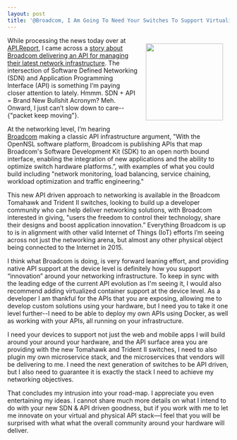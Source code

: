 ```yaml
---
layout: post
title: '@Broadcom, I Am Going To Need Your Switches To Support Virtualized Containers So I Can Deploy My Own APIs Too'
---
```

<p><a href="http://www.broadcom.com/products/Switching/Data-Center/BCM56850-Series"><img style="padding: 15px;" src="http://kinlane-productions.s3.amazonaws.com/api-evangelist-site/blog/cloud_scale_net_chip.jpg" alt="" width="175" align="right" /></a></p>
<p>While processing the news today over at <a href="http://api.report">API.Report</a>, I came across a <a href="http://api.report/2015/03/10/broadcom-open-switch-apis-drive-innovation-in-network-infrastructure/">story about Broadcom delivering an API for managing their latest network infrastructure</a>. The intersection of Software Defined Networking (SDN) and Application Programming Interface (API) is something I&rsquo;m paying closer attention to lately. Hmmm. SDN + API = Brand New Bullshit Acronym? Meh. Onward, I just can&rsquo;t slow down to care--{"packet keep moving"}.</p>
<p>At the networking level, I&rsquo;m hearing <a href="http://www.broadcom.com/">Broadcom</a> making a classic API infrastructure argument, "With the OpenNSL software platform, Broadcom is publishing APIs that map Broadcom's Software Development Kit (SDK) to an open north bound interface, enabling the integration of new applications and the ability to optimize switch hardware platforms.&rdquo;, with examples of what you could build including "network monitoring, load balancing, service chaining, workload optimization and traffic engineering."</p>
<p>This new API driven approach to networking is available in the Broadcom Tomahawk and Trident II switches, looking to build up a developer community who can help deliver networking solutions, with Broadcom interested in giving, "users the freedom to control their technology, share their designs and boost application innovation.&rdquo; Everything Broadcom is up to is in alignment with other valid Internet of Things (IoT) efforts I&rsquo;m seeing across not just the networking arena, but almost any other physical object being connected to the Internet in 2015.</p>
<p>I think what Broadcom is doing, is very forward leaning effort, and providing native API support at the device level is definitely how you support &ldquo;innovation&rdquo; around your networking infrastructure. To keep in sync with the leading edge of the current API evolution as I'm seeing it, I would also recommend adding virtualized container support at the device level. As a developer I am thankful for the APIs that you are exposing, allowing me to develop custom solutions using your hardware, but I need you to take it one level further--I need to be able to deploy my own APIs using Docker, as well as working with your APIs, all running on your infrastructure.</p>
<p>I need your devices to support not just the web and mobile apps I will build around your around your hardware, and the API surface area you are providing with the new Tomahawk and Trident II switches, I need to also plugin my own microservice stack, and the microservices that vendors will be delivering to me. I need the next generation of switches to be API driven, but I also need to guarantee it is exactly the stack I need to achieve my networking objectives.</p>
<p>That concludes my intrusion into your road-map. I appreciate you even entertaining my ideas. I cannot share much more details on what I intend to do with your new SDN &amp; API driven goodness, but if you work with me to let me innovate on your virtual and physical API stack&mdash;I feel that you will be surprised with what what the overall community around your hardware will deliver.</p>